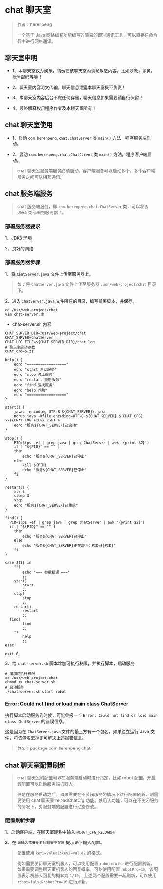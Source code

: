 # chat 聊天室

> 作者：herenpeng
>
> 一个基于 Java 网络编程功能编写的简易的即时通讯工具，可以直接在命令行中进行网络通讯。

## 聊天室申明

- 1、本聊天室仅为娱乐，请勿在该聊天室内谈论敏感内容，比如涉政，涉黄，账号密码等等！

- 2、聊天室内容明文传输，聊天信息泄露本聊天室概不负责！

- 3、本聊天室内容后台不做任何存储，聊天信息如果需要请自行保留！

- 4、最终解释权归程序作者及本聊天室所有！

## chat 聊天室使用

- 1、启动 `com.herenpeng.chat.ChatServer` 类 `main()` 方法，程序服务端启动。

- 2、启动 `com.herenpeng.chat.ChatClient` 类 `main()` 方法，程序客户端启动。

> chat 聊天室服务端服务必须启动，客户端服务可以启动多个，多个客户端服务之间可以相互通讯。

## chat 服务端服务

> chat 服务端服务，即 `com.herenpeng.chat.ChatServer` 类，可以将该 Java 类部署到服务器上。

### 部署服务器要求

1、JDK8 环境

2、良好的网络

### 部署服务器步骤

1、将 `ChatServer.java` 文件上传至服务器上。

> 如：将 `ChatServer.java` 文件上传至服务器 `/usr/web-project/chat` 目录下。

2、进入 `ChatServer.java` 文件所在的目录，编写部署脚本，并保存。

```shell script
cd /usr/web-project/chat
vim chat-server.sh
```
- chat-server.sh 内容

```shell script
CHAT_SERVER_DIR=/usr/web-project/chat
CHAT_SERVER=ChatServer
CHAT_LOG_FILE=${CHAT_SERVER_DIR}/chat.log
# 聊天室启动参数
CHAT_CFG=${2}

help() {
	echo "=================="
	echo "start 启动服务"
	echo "stop 停止服务"
	echo "restart 重启服务"
	echo "find 查找服务"
	echo "help 帮助"
	echo "=================="
}

start() {
	javac -encoding UTF-8 ${CHAT_SERVER}\.java
	nohup java -Dfile.encoding=UTF-8 ${CHAT_SERVER} ${CHAT_CFG} >>${CHAT_LOG_FILE} 2>&1 &
	echo "服务${CHAT_SERVER}已启动"
}

stop() {
	PID=$(ps -ef | grep java | grep ChatServer | awk '{print $2}')
	if [ "${PID}" == "" ]
	then
		echo "服务${CHAT_SERVER}已停止"
	else
		kill ${PID}
		echo "服务${CHAT_SERVER}已停止"
	fi
}

restart() {
	start
	sleep 3
	stop
	echo "服务${CHAT_SERVER}已重启"
}

find() {
  PID=$(ps -ef | grep java | grep ChatServer | awk '{print $2}')
  if [ "${PID}" == "" ]
	then
		echo "服务${CHAT_SERVER}已停止"
	else
		echo "服务${CHAT_SERVER}正在运行：PID=${PID}"
	fi
}

case ${1} in
	"")
		echo "=== 参数错误 ==="
		;;
	start)
		start
		;;
	stop)
		stop
		;;
	restart)
		restart
		;;
  find)
        find
        ;;
	*)
		help
		;;
esac

exit 0
```

3、给 `chat-server.sh` 脚本增加可执行权限，并执行脚本，启动服务

```shell script
# 增加可执行权限
cd /usr/web-project/chat
chmod +x chat-server.sh
# 启动服务
./chat-server.sh start robot
```

### Error: Could not find or load main class ChatServer

执行脚本启动服务的时候，可能会报一个 `Error: Could not find or load main class ChatServer` 的错误信息。

这是因为在 `ChatServer.java` 文件的最上方有一个包名，如果独立运行 Java 文件，将该包名去掉即可解决上述报错信息。

> 包名：package com.herenpeng.chat;

## chat 聊天室配置刷新

> chat 聊天室的配置可以在服务端启动时进行指定，比如 robot 配置，开启该配置可以启动服务端机器人。
>
> 但是在服务启动之后，如果需要在不关闭服务的情况下进行配置刷新，则需要使用 chat 聊天室 reloadChatCfg 功能。使用该功能，可以在不关闭服务的情况下，对服务端的配置进行动态修改。

### 配置刷新步骤

1、启动客户端，在聊天室昵称中输入 `@CHAT_CFG_RELOAD@`。

2、在 `请输入需要刷新的聊天室配置` 提示语下输入配置。

> 配置使用 `key1=value1&key2=value2` 的格式。
>
> 例如需要关闭聊天室机器人，可以使用配置 `robot=false` 进行配置刷新。
> 如果需要调整聊天室机器人的回复概率，可以使用配置 `robotPro=10`，该配置表示机器人回复的概率为 `1/10`。
> 上述两个配置需要一起刷新，可以使用 `robot=false&robotPro=10` 进行刷新。
